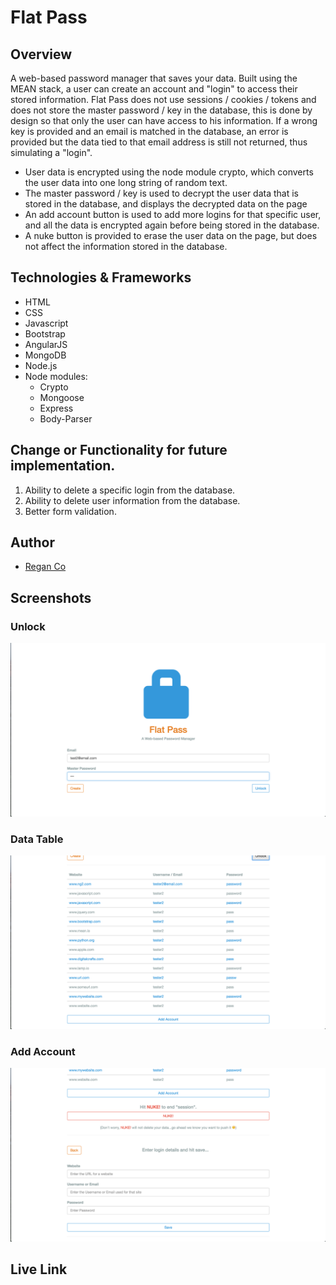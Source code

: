 # Flat Pass

## Overview

A web-based password manager that saves your data. Built using the MEAN stack, a user can create an account and "login" to access their stored information. Flat Pass does not use sessions / cookies / tokens and does not store the master password / key in the database, this is done by design so that only the user can have access to his information. If a wrong key is provided and an email is matched in the database, an error is provided but the data tied to that email address is still not returned, thus simulating a "login".

* User data is encrypted using the node module crypto, which converts the user data into one long string of random text.
* The master password / key is used to decrypt the user data that is stored in the database, and displays the decrypted data on the page
* An add account button is used to add more logins for that specific user, and all the data is encrypted again before being stored in the database.
* A nuke button is provided to erase the user data on the page, but does not affect the information stored in the database.

## Technologies & Frameworks

* HTML
* CSS
* Javascript
* Bootstrap
* AngularJS
* MongoDB
* Node.js
* Node modules:
  * Crypto
  * Mongoose
  * Express
  * Body-Parser

## Change or Functionality for future implementation.
1. Ability to delete a specific login from the database.
2. Ability to delete user information from the database.
3. Better form validation.

## Author

* [Regan Co](https://github.com/rrgn)

## Screenshots

### Unlock
![unlock](https://github.com/rrgn/final-project/blob/master/flat-pass-1.png)
### Data Table
![data table](https://github.com/rrgn/final-project/blob/master/flat-pass-2.png)
### Add Account
![add account](https://github.com/rrgn/final-project/blob/master/flat-pass-3.png)


## Live Link
